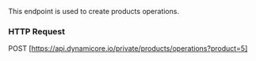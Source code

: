 This endpoint is used to create products operations.
### HTTP Request

POST [https://api.dynamicore.io/private/products/operations?product=5]